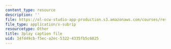 ```yaml
---
content_type: resource
description: ''
file: https://ol-ocw-studio-app-production.s3.amazonaws.com/courses/res-21g-506-kanji-learning-any-time-any-place-for-japanese-vi-spring-2021/34fd49cbf5eca2ec53224335fb5c6825_RrPfRygcwFA.srt
file_type: application/x-subrip
resourcetype: Other
title: 3play caption file
uid: 34fd49cb-f5ec-a2ec-5322-4335fb5c6825
---
```

